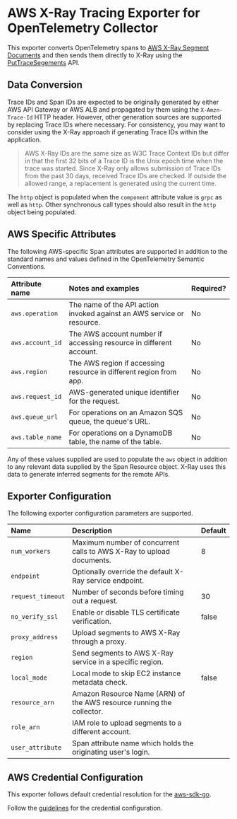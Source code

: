 # AWS X-Ray Tracing Exporter for OpenTelemetry Collector

This exporter converts OpenTelemetry spans to 
[AWS X-Ray Segment Documents](https://docs.aws.amazon.com/xray/latest/devguide/xray-api-segmentdocuments.html)
and then sends them directly to X-Ray using the 
[PutTraceSegements](https://docs.aws.amazon.com/xray/latest/api/API_PutTraceSegments.html) API.

## Data Conversion

Trace IDs and Span IDs are expected to be originally generated by either AWS API Gateway or AWS ALB and 
propagated by them using the `X-Amzn-Trace-Id` HTTP header. However, other generation sources are 
supported by replacing Trace IDs where necessary. For consistency, you may want to consider using the
X-Ray approach if generating Trace IDs within the application.

> AWS X-Ray IDs are the same size as W3C Trace Context IDs but differ in that the first 32 bits of a Trace ID 
> is the Unix epoch time when the trace was started. Since X-Ray only allows submission of Trace IDs from the 
> past 30 days, received Trace IDs are checked. If outside the allowed range, a replacement is generated using 
> the current time.

The `http` object is populated when the `component` attribute value is `grpc` as well as `http`. Other
synchronous call types should also result in the `http` object being populated.

## AWS Specific Attributes

The following AWS-specific Span attributes are supported in addition to the standard names and values
defined in the OpenTelemetry Semantic Conventions.

| Attribute name   | Notes and examples                                                     | Required? |
| :--------------- | :--------------------------------------------------------------------- | --------- |
| `aws.operation`  | The name of the API action invoked against an AWS service or resource. | No        |
| `aws.account_id` | The AWS account number if accessing resource in different account.     | No        |
| `aws.region`     | The AWS region if accessing resource in different region from app.     | No        |
| `aws.request_id` | AWS-generated unique identifier for the request.                       | No        |
| `aws.queue_url`  | For operations on an Amazon SQS queue, the queue's URL.                | No        |
| `aws.table_name` | For operations on a DynamoDB table, the name of the table.             | No        |

Any of these values supplied are used to populate the `aws` object in addition to any relevant data supplied
by the Span Resource object. X-Ray uses this data to generate inferred segments for the remote APIs.

## Exporter Configuration

The following exporter configuration parameters are supported.

| Name              | Description                                                            | Default |
| :---------------- | :--------------------------------------------------------------------- | ------- |
| `num_workers`     | Maximum number of concurrent calls to AWS X-Ray to upload documents.   | 8       |
| `endpoint`        | Optionally override the default X-Ray service endpoint.                |         |
| `request_timeout` | Number of seconds before timing out a request.                         | 30      |
| `no_verify_ssl`   | Enable or disable TLS certificate verification.                        | false   |
| `proxy_address`   | Upload segments to AWS X-Ray through a proxy.                          |         |
| `region`          | Send segments to AWS X-Ray service in a specific region.               |         |
| `local_mode`      | Local mode to skip EC2 instance metadata check.                        | false   |
| `resource_arn`    | Amazon Resource Name (ARN) of the AWS resource running the collector.  |         |
| `role_arn`        | IAM role to upload segments to a different account.                    |         |
| `user_attribute`  | Span attribute name which holds the originating user's login.          |         |


## AWS Credential Configuration

This exporter follows default credential resolution for the 
[aws-sdk-go](https://docs.aws.amazon.com/sdk-for-go/api/index.html).

Follow the [guidelines](https://docs.aws.amazon.com/sdk-for-go/v1/developer-guide/configuring-sdk.html) for the 
credential configuration.

